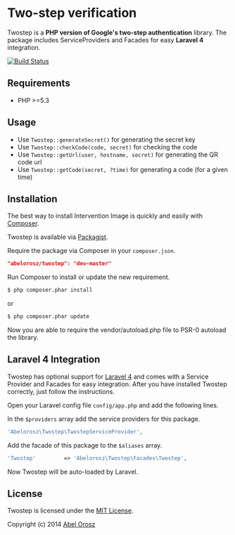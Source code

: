 # Two-step verification

Twostep is a **PHP version of Google's two-step authentication** library. The package includes ServiceProviders and Facades for easy **Laravel 4** integration.

[![Build Status](https://travis-ci.org/abelorosz/twostep.png?branch=master)](https://travis-ci.org/abelorosz/twostep)

## Requirements
    
- PHP >=5.3

## Usage

- Use ```Twostep::generateSecret()``` for generating the secret key
- Use ```Twostep::checkCode(code, secret)``` for checking the code
- Use ```Twostep::getUrl(user, hostname, secret)``` for generating the QR code url
- Use ```Twostep::getCode(secret, ?time)``` for generating a code (for a given time)

## Installation

The best way to install Intervention Image is quickly and easily with [Composer](http://getcomposer.org).

Twostep is available via [Packagist](https://packagist.org/packages/abelorosz/twostep).

Require the package via Composer in your ```composer.json```.

```json
"abelorosz/twostep": "dev-master"
```

Run Composer to install or update the new requirement.

```bash
$ php composer.phar install
```

or

```bash
$ php composer.phar update
```

Now you are able to require the vendor/autoload.php file to PSR-0 autoload the library.

## Laravel 4 Integration

Twostep has optional support for [Laravel 4](http://laravel.com/) and comes with a Service Provider and Facades for easy integration. After you have installed Twostep correctly, just follow the instructions.

Open your Laravel config file ```config/app.php``` and add the following lines.

In the ```$providers``` array add the service providers for this package.

```php
'Abelorosz\Twostep\TwostepServiceProvider',
```

Add the facade of this package to the ```$aliases``` array.

```php
'Twostep'         => 'Abelorosz\Twostep\Facades\Twostep',
```

Now Twostep will be auto-loaded by Laravel.

## License

Twostep is licensed under the [MIT License](http://opensource.org/licenses/MIT).

Copyright (c) 2014 [Abel Orosz](http://abelorosz.com)